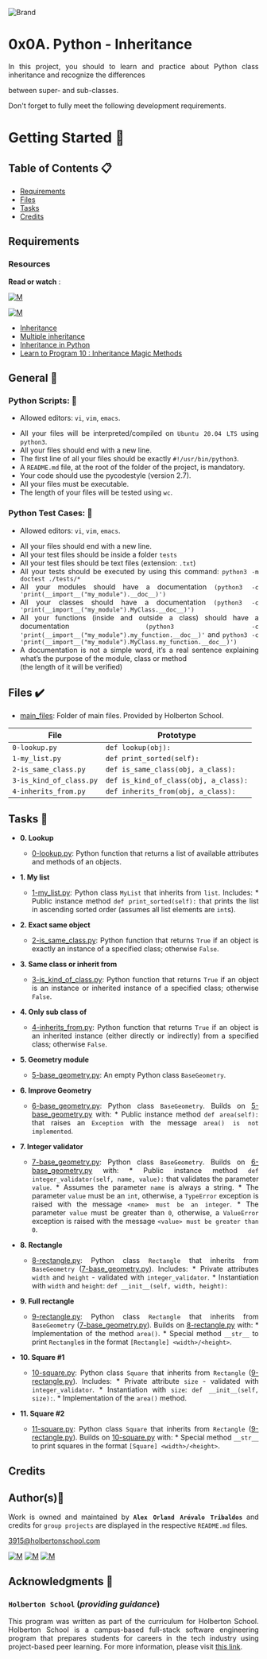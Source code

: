 ![Brand](https://assets.website-files.com/6105315644a26f77912a1ada/610540e8b4cd6969794fe673_Holberton_School_logo-04-04.svg)

# 0x0A. Python - Inheritance
<div style="text-align: justify">

In this project, you should to learn and practice about Python class inheritance and recognize the differences 
	<div style="text-align: justify">
	between super- and sub-classes.

Don't forget to fully meet the following development requirements.
	
# Getting Started :running:	
<div style="text-align: justify">
	
## Table of Contents :clipboard:

* [Requirements](#requirements)
* [Files](#files-heavy_check_mark)
* [Tasks](#tasks-page_with_curl)
* [Credits](#credits)

	
## Requirements 

### Resources

**Read or watch** :

[![M](https://upload.wikimedia.org/wikipedia/commons/thumb/2/2f/Google_2015_logo.svg/80px-Google_2015_logo.svg.png)](https://www.google.com/search?q=programing+in+python&hl=es&ei=bUHBYY7XBrCNwbkP15C0qAk&oq=programing+in+py&gs_lcp=Cgdnd3Mtd2l6EAEYADIFCAAQgAQyBggAEBYQHjIGCAAQFhAeMgYIABAWEB4yBggAEBYQHjIGCAAQFhAeMgYIABAWEB4yBggAEBYQHjIGCAAQFhAeMgYIABAWEB46BwgAEEcQsAM6BwgAELADEENKBAhBGABKBAhGGABQhBdYjxxg4C1oAnACeACAAbUBiAGsApIBAzAuMpgBAKABAcgBCsABAQ&sclient=gws-wiz)

[![M](https://upload.wikimedia.org/wikipedia/commons/thumb/e/e1/Logo_of_YouTube_%282015-2017%29.svg/70px-Logo_of_YouTube_%282015-2017%29.svg.png)](https://www.youtube.com/results?search_query=programing+python)

* [Inheritance](https://docs.python.org/3/tutorial/classes.html#inheritance)
* [Multiple inheritance](https://docs.python.org/3/tutorial/classes.html#multiple-inheritance)
* [Inheritance in Python](https://hub.packtpub.com/inheritance-python/)
* [Learn to Program 10 : Inheritance Magic Methods](https://www.youtube.com/watch?v=d8kCdLCi6Lk)
	
## General :page_with_curl:
<div style="text-align: justify">
	
### Python Scripts: :pushpin:
		
* Allowed editors: `vi`, `vim`, `emacs`. </div>
<div style="text-align: justify">

* All your files will be interpreted/compiled on `Ubuntu 20.04 LTS` using `python3`.
* All your files should end with a new line.
* The first line of all your files should be exactly `#!/usr/bin/python3`.
* A `README.md` file, at the root of the folder of the project, is mandatory.
* Your code should use the pycodestyle (version 2.7).
* All your files must be executable.
* The length of your files will be tested using `wc`.
	
### Python Test Cases: :pushpin:

* Allowed editors: `vi`, `vim`, `emacs`. </div>
<div style="text-align: justify">

* All your files should end with a new line.
* All your test files should be inside a folder `tests`
* All your test files should be text files (extension: `.txt`)
* All your tests should be executed by using this command: `python3 -m doctest ./tests/*`
* All your modules should have a documentation `(python3 -c 'print(__import__("my_module").__doc__)')`
* All your classes should have a documentation `(python3 -c 'print(__import__("my_module").MyClass.__doc__)')`
* All your functions (inside and outside a class) should have a documentation `(python3 -c 'print(__import__("my_module").my_function.__doc__)'`
	and `python3 -c 'print(__import__("my_module").MyClass.my_function.__doc__)')`
* A documentation is not a simple word, it’s a real sentence explaining what’s the purpose of the module, class or method
	<div style="text-align: justify">
	(the length of it will be verified)

	
## Files :heavy_check_mark:

* [main_files](./main_files): Folder of main files. Provided by Holberton School.

		
| File                    | Prototype                             |
| ----------------------- | ------------------------------------- |
| `0-lookup.py`           | `def lookup(obj):`                    |
| `1-my_list.py`          | `def print_sorted(self):`             |		
| `2-is_same_class.py`    | `def is_same_class(obj, a_class):`    |
| `3-is_kind_of_class.py` | `def is_kind_of_class(obj, a_class):` |
| `4-inherits_from.py`    | `def inherits_from(obj, a_class):`    |
		
## Tasks :page_with_curl:

* **0. Lookup**
  	* [0-lookup.py](./0-lookup.py): Python function that returns a list of available attributes
  	and methods of an objects.

* **1. My list**
  	* [1-my_list.py](./1-my_list.py): Python class `MyList` that inherits from `list`. Includes:
    		* Public instance method `def print_sorted(self):` that prints the list in
    		ascending sorted order (assumes all list elements are `int`s).

* **2. Exact same object**
  	* [2-is_same_class.py](./2-is_same_class.py): Python function that returns `True` if an object is
  	exactly an instance of a specified class; otherwise `False`.

* **3. Same class or inherit from**
  	* [3-is_kind_of_class.py](./3-is_kind_of_class.py): Python function that returns `True` if an object is
  	an instance or inherited instance of a specified class; otherwise `False`.

* **4. Only sub class of**
  	* [4-inherits_from.py](./4-inherits_from.py): Python function that returns `True` if an object is
  	an inherited instance (either directly or indirectly) from a specified class;
  	otherwise `False`.

* **5. Geometry module**
  	* [5-base_geometry.py](./5-base_geometry.py): An empty Python class `BaseGeometry`.

* **6. Improve Geometry**
  	* [6-base_geometry.py](./6-base_geometry.py): Python class `BaseGeometry`. Builds on
  	[5-base_geometry.py](./5-base_geometry.py) with:
    		* Public instance method `def area(self):` that raises an `Exception` with
    		the message `area() is not implemented`.

* **7. Integer validator**
  	* [7-base_geometry.py](./7-base_geometry.py): Python class `BaseGeometry`. Builds on
  	[6-base_geometry.py](./6-base_geometry.py) with:
    		* Public instance method `def integer_validator(self, name, value):` that
    		validates the parameter `value`.
    		* Assumes the parameter `name` is always a string.
    		* The parameter `value` must be an `int`, otherwise, a `TypeError` exception
    		is raised with the message `<name> must be an integer`.
    		* The parameter `value` must be greater than `0`, otherwise, a
    		`ValueError` exception is raised with the message `<value> must be greater
    		than 0`.

* **8. Rectangle**
  	* [8-rectangle.py](./8-rectangle.py): Python class `Rectangle` that inherits from `BaseGeometry`
  	([7-base_geometry.py](./7-base_geometry.py)). Includes:
    		* Private attributes `width` and `height` - validated with `integer_validator`.
    		* Instantiation with `width` and `height`: `def __init__(self, width, height):`

* **9. Full rectangle**
  	* [9-rectangle.py](./9-rectangle.py): Python class `Rectangle` that inherits from `BaseGeometry`
  	([7-base_geometry.py](./7-base_geometry.py)). Builds on [8-rectangle.py](./8-rectangle.py) with:
    		* Implementation of the method `area()`.
    		* Special method `__str__` to print `Rectangle`s in the format `[Rectangle]
    		<width>/<height>`.

* **10. Square #1**
  	* [10-square.py](./10-square.py): Python class `Square` that inherits from `Rectangle`
  	([9-rectangle.py](./9-rectangle.py)). Includes:
    		* Private attribute `size` - validated with `integer_validator`.
    		* Instantiation with `size`: `def __init__(self, size):`.
    		* Implementation of the `area()` method.

* **11. Square #2**
  	* [11-square.py](./11-square.py): Python class `Square` that inherits from `Rectangle`
  	([9-rectangle.py](./9-rectangle.py)). Builds on [10-square.py](./10-square.py) with:
    		* Special method `__str__` to print squares in the format `[Square]
    		<width>/<height>`.
		
## Credits

## Author(s):blue_book:

Work is owned and maintained by 
	**`Alex Orland Arévalo Tribaldos`**  and credits for `group projects` are displayed in the respective `README.md` files.

<3915@holbertonschool.com>
	
[![M](https://upload.wikimedia.org/wikipedia/commons/thumb/9/91/Octicons-mark-github.svg/25px-Octicons-mark-github.svg.png)](https://github.com/Alexoat76)
[![M](https://upload.wikimedia.org/wikipedia/fr/thumb/c/c8/Twitter_Bird.svg/25px-Twitter_Bird.svg.png)](https://twitter.com/aoarevalot)
[![M](https://upload.wikimedia.org/wikipedia/commons/thumb/c/ca/LinkedIn_logo_initials.png/25px-LinkedIn_logo_initials.png)](https://www.linkedin.com/in/Alexoat76/)


## Acknowledgments :mega: 

### **`Holberton School`** (*providing guidance*)
	
This program was written as part of the curriculum for Holberton School.
Holberton School is a campus-based full-stack software engineering program
that prepares students for careers in the tech industry using project-based
peer learning. For more information,  please visit [this link](https://www.holbertonschool.com/).
